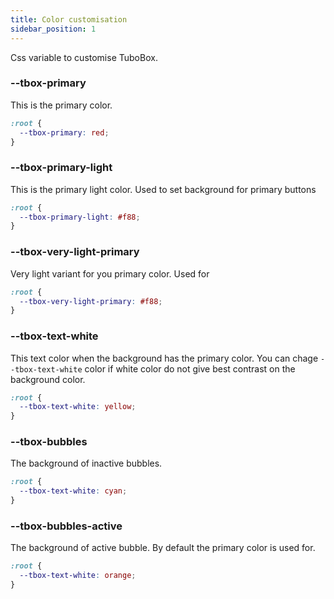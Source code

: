 ```yaml
---
title: Color customisation
sidebar_position: 1
---
```


Css variable to customise TuboBox.

### --tbox-primary

This is the primary color.

```css title="Set primary color to red"
:root {
  --tbox-primary: red;
}
```

### --tbox-primary-light

This is the primary light color. Used to set background for primary buttons

```css title="Set primary color to red"
:root {
  --tbox-primary-light: #f88;
}
```

### --tbox-very-light-primary

Very light variant for you primary color. Used for 

```css title="Set primary color to red"
:root {
  --tbox-very-light-primary: #f88;
}
```

### --tbox-text-white

This text color when the background has the primary color. You can chage `--tbox-text-white` color if white color do not give best contrast on the background color.

```css title="Set primary color to red"
:root {
  --tbox-text-white: yellow;
}
```

### --tbox-bubbles

The background of inactive bubbles.

```css title="Customize bubbles color"
:root {
  --tbox-text-white: cyan;
}
```

### --tbox-bubbles-active

The background of active bubble. By default the primary color is used for.

```css title="Customize active bubble color"
:root {
  --tbox-text-white: orange;
}
```